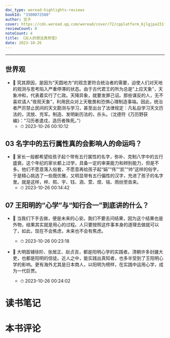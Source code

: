 ```yaml
---
doc_type: weread-highlights-reviews
bookId: "3300072580"
author: 豆子
cover: https://cdn.weread.qq.com/weread/cover/72/cpplatform_6jlgjpa231feszoqqqbukq/t7_cpplatform_6jlgjpa231feszoqqqbukq1695866646.jpg
reviewCount: 0
noteCount: 4
title: 《古人的想法真奇怪》
date: 2023-10-26
---
```


---


## 世界观


- 📌 究其原因，是因为“天圆地方”的观念更符合统治者的需要，迫使人们对天地的观测与思考陷入严重停滞的状态。由于古代君王的所为总是“上应天象”，天象冲和，代表着实行了仁政。天降异象，就要发罪己诏。那些谋反的人，无不喜欢请人“夜观天象”，利用民众对上天敬畏和恐惧心理制造事端。因此，统治者严厉禁止民间的天文勘测与学习，甚至出台了法律规定：凡私自学习天文历法的，流放、充军。制造、发明新历法的，杀头。（沈德符《万历野获编》：“习历者遣戍，造历者殊死。”） 
    - ⏱ 2023-10-26 00:10:12 
## 03 名字中的五行属性真的会影响人的命运吗？


- 📌 家长一般都希望给孩子起个带有五行属性的名字，弥补、克制八字中的五行盛衰。这个年纪的家长都上过学，具备一定的审美能力和辨别能力，但是不多。他们不愿意落入俗套，不愿意再给孩子起“娟”“伟”“凯”“帅”这样的俗字，于是精心挑选了一些既优雅，又明显带有五行偏性的汉字，充进了孩子的名字里。就是这样，梓、熙、宇、钰、涵、萱、煜、铭、雨纷至沓来。 
    - ⏱ 2023-10-26 00:14:42 
## 07 王阳明的“心学”与“知行合一”到底讲的什么？


- 📌 当我们下手去做，便是未来的心安。我们不要去问结果，因为这个结果也是外物，结果其实就是用心的过程。人只要按照这件事本身的道理去做就可以了，如此，现在不会焦虑，未来也不会有焦虑。 
    - ⏱ 2023-10-26 00:23:18 

- 📌 大明首辅徐阶、张居正、赵贞吉，都是阳明心学的实践者。清朝许多封疆大吏，也都是阳明的信徒。近人之中，能实践出真知者，也多半受到了王阳明心学的影响。更有海外尤其是日本商人，以阳明为榜样，在实践中运用心学，成为一代巨贾。 
    - ⏱ 2023-10-26 00:24:02 

# 读书笔记


# 本书评论
